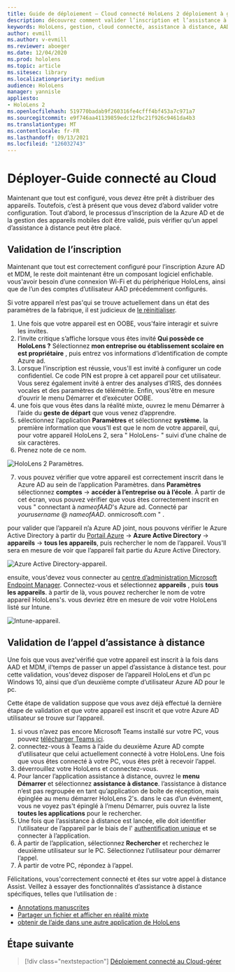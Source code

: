 ```yaml
---
title: Guide de déploiement – Cloud connecté HoloLens 2 déploiement à grande échelle avec l’assistance à distance-déployer
description: découvrez comment valider l’inscription et l’assistance à distance pour HoloLens appareils sur un réseau connecté au Cloud.
keywords: HoloLens, gestion, cloud connecté, assistance à distance, AAD, Azure AD, MDM, gestion des appareils mobiles
author: evmill
ms.author: v-evmill
ms.reviewer: aboeger
ms.date: 12/04/2020
ms.prod: hololens
ms.topic: article
ms.sitesec: library
ms.localizationpriority: medium
audience: HoloLens
manager: yannisle
appliesto:
- HoloLens 2
ms.openlocfilehash: 519770badab9f260316fe4cfff4bf453a7c971a7
ms.sourcegitcommit: e9f746aa41139859edc12fbc21f926c9461da4b3
ms.translationtype: MT
ms.contentlocale: fr-FR
ms.lasthandoff: 09/13/2021
ms.locfileid: "126032743"
---
```

# <a name="deploy---cloud-connected-guide"></a>Déployer-Guide connecté au Cloud

Maintenant que tout est configuré, vous devez être prêt à distribuer des appareils. Toutefois, c’est à présent que vous devez d’abord valider votre configuration. Tout d’abord, le processus d’inscription de la Azure AD et de la gestion des appareils mobiles doit être validé, puis vérifier qu’un appel d’assistance à distance peut être placé.

## <a name="enrollment-validation"></a>Validation de l’inscription

Maintenant que tout est correctement configuré pour l’inscription Azure AD et MDM, le reste doit maintenant être un composant logiciel enfichable. vous&#39;avoir besoin d’une connexion Wi-Fi et du périphérique HoloLens, ainsi que de l’un des comptes d’utilisateur AAD précédemment configurés.

Si votre appareil n’est pas&#39;qui se trouve actuellement dans un état des paramètres de la fabrique, il est judicieux de [le réinitialiser](/hololens/hololens-recovery#clean-reflash-the-device).

1. Une fois que votre appareil est en OOBE, vous&#39;faire interagir et suivre les invites. 
1. l’invite critique s’affiche lorsque vous êtes invité **Qui possède ce HoloLens ?** Sélectionnez **mon entreprise ou établissement scolaire en est propriétaire** , puis entrez vos informations d’identification de compte Azure ad.
1. Lorsque l’inscription est réussie, vous&#39;ll est invité à configurer un code confidentiel. Ce code PIN est propre à cet appareil pour cet utilisateur. Vous serez également invité à entrer des analyses d’IRIS, des données vocales et des paramètres de télémétrie. Enfin, vous&#39;être en mesure d’ouvrir le menu Démarrer et d’exécuter OOBE.
1. une fois que vous êtes dans la réalité mixte, ouvrez le menu Démarrer à l’aide du **geste de départ** que vous venez d’apprendre.
1. sélectionnez l’application **Paramètres** et sélectionnez **système.** la première information que vous&#39;ll est que le nom de votre appareil, qui, pour votre appareil HoloLens 2, sera &quot; HoloLens- &quot; suivi d’une chaîne de six caractères.
1. Prenez note de ce nom.

![HoloLens 2 Paramètres.](./images/hololens2-settings-about.jpg)

7. vous pouvez vérifier que votre appareil est correctement inscrit dans le Azure AD au sein de l’application Paramètres. dans **Paramètres** sélectionnez **comptes**  ->  **accéder à l’entreprise ou à l’école**. À partir de cet écran, vous pouvez vérifier que vous êtes correctement inscrit en vous &quot; connectant à _nameofAAD_&#39;s Azure ad. Connecté par _yourusername_ @ _nameofAAD_. onmicrosoft.com &quot; .


pour valider que l’appareil n’a Azure AD joint, nous pouvons vérifier le Azure Active Directory à partir du [Portail Azure](https://portal.azure.com/#home)  ->  **Azure Active Directory**  ->  **appareils**  ->  **tous les appareils**, puis rechercher le nom de l’appareil. Vous&#39;ll sera en mesure de voir que l’appareil fait partie du Azure Active Directory.


![Azure Active Directory-appareil.](./images/aad-enrollment.png)

ensuite, vous&#39;devez vous connecter au [centre d’administration Microsoft Endpoint Manager](https://endpoint.microsoft.com/#home). Connectez-vous et sélectionnez **appareils** , puis **tous les appareils**. à partir de là, vous pouvez rechercher le nom de votre appareil HoloLens&#39;s. vous devriez être en mesure de voir votre HoloLens listé sur Intune.

![Intune-appareil.](./images/endpoint-all-devices-enrolled.png)

## <a name="remote-assist-call-validation"></a>Validation de l’appel d’assistance à distance

Une fois que vous avez&#39;vérifié que votre appareil est inscrit à la fois dans AAD et MDM, il&#39;temps de passer un appel d’assistance à distance test. pour cette validation, vous&#39;devez disposer de l’appareil HoloLens et d’un pc Windows 10, ainsi que d’un deuxième compte d’utilisateur Azure AD pour le pc.

Cette étape de validation suppose que vous avez déjà effectué la dernière étape de validation et que votre appareil est inscrit et que votre Azure AD utilisateur se trouve sur l’appareil.


1. si vous n’avez pas encore Microsoft Teams installé sur votre PC, vous pouvez [télécharger Teams ici](https://www.microsoft.com/microsoft-365/microsoft-teams/download-app).
2. connectez-vous à Teams à l’aide du deuxième Azure AD compte d’utilisateur que celui actuellement connecté à votre HoloLens. Une fois que vous êtes connecté à votre PC, vous êtes prêt à recevoir l’appel.
3. déverrouillez votre HoloLens et connectez-vous.
4. Pour lancer l’application assistance à distance, ouvrez le **menu Démarrer** et sélectionnez **assistance à distance**. l’assistance à distance n’est pas regroupée en tant qu’application de boîte de réception, mais épinglée au menu démarrer HoloLens 2&#39;s. dans le cas d’un événement, vous ne voyez pas&#39;t épinglé à l’menu Démarrer, puis ouvrez la liste **toutes les applications** pour le rechercher.
5. Une fois que l’assistance à distance est lancée, elle doit identifier l’utilisateur de l’appareil par le biais de l' [authentification unique](/azure/active-directory/manage-apps/what-is-single-sign-on) et se connecter à l’application.
6. À partir de l’application, sélectionnez **Rechercher** et recherchez le deuxième utilisateur sur le PC. Sélectionnez l’utilisateur pour démarrer l’appel.
7. À partir de votre PC, répondez à l’appel.

Félicitations, vous&#39;correctement connecté et êtes sur votre appel à distance Assist. Veillez à essayer des fonctionnalités d’assistance à distance spécifiques, telles que l’utilisation de :

- [Annotations manuscrites](/dynamics365/mixed-reality/remote-assist/add-annotations-hololens)
- [Partager un fichier et afficher en réalité mixte](/dynamics365/mixed-reality/remote-assist/display-save-files)
- [obtenir de l’aide dans une autre application de HoloLens](/dynamics365/mixed-reality/remote-assist/get-help-hololens-app-hololens)

## <a name="next-step"></a>Étape suivante

> [!div class="nextstepaction"]
> [Déploiement connecté au Cloud-gérer](hololens2-cloud-connected-maintain.md)